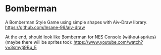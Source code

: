 # Bomberman
A Bomberman Style Game using simple shapes with Aiv-Draw library: https://github.com/Insane-96/aiv-draw

At the end, should look like Bomberman for NES Console ~~(without sprites)~~(maybe there will be sprites too): https://www.youtube.com/watch?v=3smytj9Bu_E
